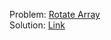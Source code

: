 Problem: [Rotate Array](https://leetcode.com/explore/interview/card/top-interview-questions-easy/92/array/646/) <br>
Solution: [Link](https://github.com/codesnerd/LeetCode/blob/main/Top%20Easy%20Interview%20Questions/Array/3-%20Rotate%20Array.cpp)